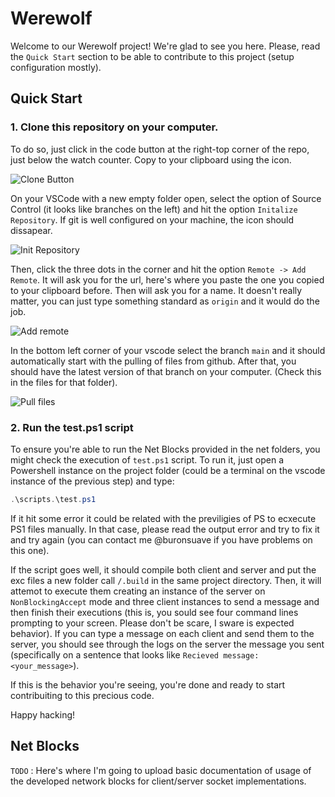# Werewolf
Welcome to our Werewolf project! We're glad to see you here.
Please, read the ```Quick Start``` section to be able to contribute to this project (setup configuration mostly).

## Quick Start
### 1. Clone this repository on your computer. 

To do so, just click in the code button at the right-top corner of the repo, just below the watch counter. Copy to your clipboard using the icon. 

![Clone Button](http://url/to/img.png)

On your VSCode with a new empty folder open, select the option of Source Control (it looks like branches on the left) and hit the option ```Initalize Repository```. If git is well configured on your machine, the icon should dissapear.

![Init Repository](http://url/to/img.png)

Then, click the three dots in the corner and hit the option ```Remote -> Add Remote```. It will ask you for the url, here's where you paste the one you copied to your clipboard before. Then will ask you for a name. It doesn't really matter, you can just type something standard as ```origin``` and it would do the job. 

![Add remote](http://url/to/img.png)

In the bottom left corner of your vscode select the branch ```main``` and it should automatically start with the pulling of files from github. After that, you should have the latest version of that branch on your computer. (Check this in the files for that folder).

![Pull files](http://url/to/img.png)

### 2. Run the test.ps1 script

To ensure you're able to run the Net Blocks provided in the net folders, you might check the execution of ```test.ps1``` script. To run it, just open a Powershell instance on the project folder (could be a terminal on the vscode instance of the previous step) and type:
```ps1
.\scripts.\test.ps1
```

If it hit some error it could be related with the previligies of PS to ecxecute PS1 files manually. In that case, please read the output error and try to fix it and try again (you can contact me @buronsuave if you have problems on this one). 

If the script goes well, it should compile both client and server and put the exc files a new folder call ```/.build``` in the same project directory. Then, it will attemot to execute them creating an instance of the server on ```NonBlockingAccept``` mode and three client instances to send a message and then finish their executions (this is, you sould see four command lines prompting to your screen. Please don't be scare, I sware is expected behavior). If you can type a message on each client and send them to the server, you should see through the logs on the server the message you sent (specifically on a sentence that looks like ```Recieved message: <your_message>```).

If this is the behavior you're seeing, you're done and ready to start contribuiting to this precious code. 

Happy hacking!

## Net Blocks

```TODO``` : Here's where I'm going to upload basic documentation of usage of the developed network blocks for client/server socket implementations.